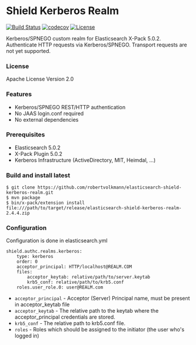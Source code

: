 Shield Kerberos Realm
=====================

[![Build Status](https://travis-ci.org/robertvolkmann/elasticsearch-shield-kerberos-realm.svg?branch=master)](https://travis-ci.org/robertvolkmann/elasticsearch-shield-kerberos-realm)
[![codecov](https://codecov.io/gh/robertvolkmann/elasticsearch-shield-kerberos-realm/branch/master/graph/badge.svg)](https://codecov.io/gh/robertvolkmann/elasticsearch-shield-kerberos-realm)
[![License](http://img.shields.io/:license-apache-blue.svg)](http://www.apache.org/licenses/LICENSE-2.0.html)

Kerberos/SPNEGO custom realm for Elasticsearch X-Pack 5.0.2.  
Authenticate HTTP requests via Kerberos/SPNEGO.
Transport requests are not yet supported.

### License
Apache License Version 2.0

### Features

* Kerberos/SPNEGO REST/HTTP authentication
* No JAAS login.conf required
* No external dependencies

### Prerequisites

* Elasticsearch 5.0.2
* X-Pack Plugin 5.0.2
* Kerberos Infrastructure (ActiveDirectory, MIT, Heimdal, ...)

### Build and install latest
    $ git clone https://github.com/robertvolkmann/elasticsearch-shield-kerberos-realm.git
    $ mvn package
    $ bin/x-pack/extension install file:///path/to/target/release/elasticsearch-shield-kerberos-realm-2.4.4.zip

### Configuration

Configuration is done in elasticsearch.yml

    shield.authc.realms.kerberos:
        type: kerberos
        order: 0
        acceptor_principal: HTTP/localhost@REALM.COM
        files:
            acceptor_keytab: relative/path/to/server.keytab
            krb5_conf: relative/path/to/krb5.conf
        roles.user_role.0: user@REALM.com

* ``acceptor_principal`` - Acceptor (Server) Principal name, must be present in acceptor_keytab file
* ``acceptor_keytab`` - The relative path to the keytab where the acceptor_principal credentials are stored.
* ``krb5_conf`` - The relative path to krb5.conf file.
* ``roles`` - Roles which should be assigned to the initiator (the user who's logged in)

